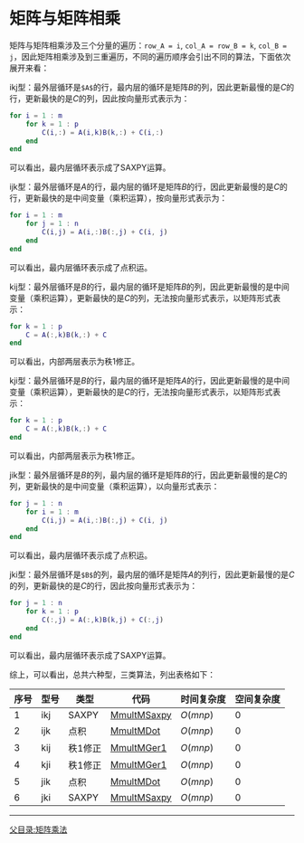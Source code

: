 # 矩阵与矩阵相乘

矩阵与矩阵相乘涉及三个分量的遍历：`row_A = i`, `col_A = row_B = k`, `col_B = j`，因此矩阵相乘涉及到三重遍历，不同的遍历顺序会引出不同的算法，下面依次展开来看：

ikj型：最外层循环是`$A$`的行，最内层的循环是矩阵$`B`$的列，因此更新最慢的是$`C`$的行，更新最快的是$`C`$的列，因此按向量形式表示为：
```matlab
for i = 1 : m
    for k = 1 : p
        C(i,:) = A(i,k)B(k,:) + C(i,:)
    end
end
```
可以看出，最内层循环表示成了SAXPY运算。

ijk型：最外层循环是$`A`$的行，最内层的循环是矩阵$`B`$的行，因此更新最慢的是$`C`$的行，更新最快的是中间变量（乘积运算），按向量形式表示为：
```matlab
for i = 1 : m
    for j = 1 : n
        C(i,j) = A(i,:)B(:,j) + C(i, j)    
    end
end
```
可以看出，最内层循环表示成了点积运。

kij型：最外层循环是$`B`$的行，最内层的循环是矩阵$`B`$的列，因此更新最慢的是中间变量（乘积运算），更新最快的是$`C`$的列，无法按向量形式表示，以矩阵形式表示：
```matlab
for k = 1 : p
    C = A(:,k)B(k,:) + C
end
```
可以看出，内部两层表示为秩1修正。

kji型：最外层循环是$`B`$的行，最内层的循环是矩阵$`A`$的行，因此更新最慢的是中间变量（乘积运算），更新最快的是$`C`$的行，无法按向量形式表示，以矩阵形式表示：
```matlab
for k = 1 : p
    C = A(:,k)B(k,:) + C
end
```
可以看出，内部两层表示为秩1修正。

jik型：最外层循环是$`B`$的列，最内层的循环是矩阵$`B`$的行，因此更新最慢的是$`C`$的列，更新最快的是中间变量（乘积运算），以向量形式表示：
```matlab
for j = 1 : n
    for i = 1 : m
        C(i,j) = A(i,:)B(:,j) + C(i, j)
    end
end
```
可以看出，最内层循环表示成了点积运。


jki型：最外层循环是`$B$`的列，最内层的循环是矩阵$`A`$的列行，因此更新最慢的是$`C`$的列，更新最快的是$`C`$的行，因此按向量形式表示为：
```matlab
for j = 1 : n
    for k = 1 : p
        C(:,j) = A(:,k)B(k,j) + C(:,j)
    end
end
```
可以看出，最内层循环表示成了SAXPY运算。

综上，可以看出，总共六种型，三类算法，列出表格如下：


|序号|型号|类型|代码|时间复杂度|空间复杂度|
|--|--|--|--|--|--|
|1|ikj|SAXPY|[MmultMSaxpy](src/mmm.cpp#MmultMSaxpy)|$`O(mnp)`$|0|
|2|ijk|点积|[MmultMDot](src/mmm.cpp#MmultMDot)|$`O(mnp)`$|0|
|3|kij|秩1修正|[MmultMGer1](src/mmm.cpp#MmultMGer1)|$`O(mnp)`$|0|
|4|kji|秩1修正|[MmultMGer1](src/mmm.cpp#MmultMGer1)|$`O(mnp)`$|0|
|5|jik|点积|[MmultMDot](src/mmm.cpp#MmultMDot)|$`O(mnp)`$|0|
|6|jki|SAXPY|[MmultMSaxpy](src/mmm.cpp#MmultMSaxpy)|$`O(mnp)`$|0|
---
[父目录:矩阵乘法](../ReadME.md)